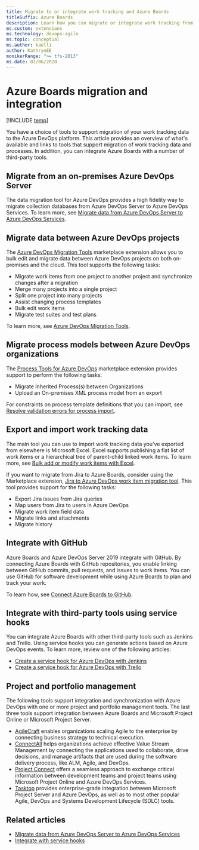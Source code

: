 ```yaml
---
title: Migrate to or integrate work tracking and Azure Boards
titleSuffix: Azure Boards
description: Learn how you can migrate or integrate work tracking from other software applications to Azure Boards
ms.custom: extensions
ms.technology: devops-agile
ms.topic: conceptual
ms.author: kaelli
author: KathrynEE
monikerRange: ">= tfs-2013"
ms.date: 02/06/2020
---
```


# Azure Boards migration and integration

[!INCLUDE [temp](../../includes/version-vsts-tfs-all-versions.md)]

You have a choice of tools to support migration of your work tracking data to the Azure DevOps platform. This article provides an overview of what's available and links to tools that support migration of work tracking data and processes. In addition, you can integrate Azure Boards with a number of third-party tools.

## Migrate from an on-premises Azure DevOps Server

The data migration tool for Azure DevOps provides a high fidelity way to migrate collection databases from Azure DevOps Server to Azure DevOps Services. To learn more, see [Migrate data from Azure DevOps Server to Azure DevOps Services](../../migrate/migration-overview.md).

## Migrate data between Azure DevOps projects

The [Azure DevOps Migration Tools](https://marketplace.visualstudio.com/items?itemName=nkdagility.vsts-sync-migration) marketplace extension allows you to bulk edit and migrate data between Azure DevOps projects on both on-premises and the cloud. This tool supports the following tasks:

- Migrate work items from one project to another project and synchronize changes after a migration
- Merge many projects into a single project
- Split one project into many projects
- Assist changing process templates
- Bulk edit work items
- Migrate test suites and test plans

To learn more, see [Azure DevOps Migration Tools](https://nkdagility.github.io/azure-devops-migration-tools/).

## Migrate process models between Azure DevOps organizations

The [Process Tools for Azure DevOps](https://marketplace.visualstudio.com/items?itemName=nkdagility.processtemplate) marketplace extension provides support to perform the following tasks:

- Migrate Inherited Process(s) between Organizations
- Upload an On-premises XML process model from an export

For constraints on process template definitions that you can import, see [Resolve validation errors for process import](../../organizations/settings/work/import-process/resolve-errors.md).

## Export and import work tracking data

The main tool you can use to import work tracking data you've exported from elsewhere is Microsoft Excel. Excel supports publishing a flat list of work items or a hierarchical tree of parent-child linked work items. To learn more, see [Bulk add or modify work items with Excel](../backlogs/office/bulk-add-modify-work-items-excel.md).

If you want to migrate from Jira to Azure Boards, consider using the Marketplace extension, [Jira to Azure DevOps work item migration tool](https://marketplace.visualstudio.com/items?itemName=solidify.jira-devops-migration). This tool provides support for the following tasks:

- Export Jira issues from Jira queries
- Map users from Jira to users in Azure DevOps
- Migrate work item field data
- Migrate links and attachments
- Migrate history

## Integrate with GitHub

Azure Boards and Azure DevOps Server 2019 integrate with GitHub. By connecting Azure Boards with GitHub repositories, you enable linking between GitHub commits, pull requests, and issues to work items. You can use GitHub for software development while using Azure Boards to plan and track your work.

To learn how, see [Connect Azure Boards to GitHub](../github/connect-to-github.md).

## Integrate with third-party tools using service hooks

You can integrate Azure Boards with other third-party tools such as Jenkins and Trello. Using service hooks you can generate actions based on Azure DevOps events. To learn more, review one of the following articles:

- [Create a service hook for Azure DevOps with Jenkins](../../service-hooks/services/jenkins.md)
- [Create a service hook for Azure DevOps with Trello](../../service-hooks/services/trello.md)

## Project and portfolio management

The following tools support integration and synchronization with Azure DevOps with one or more project and portfolio management tools. The last three tools support integration between Azure Boards and Microsoft Project Online or Microsoft Project Server.

- [AgileCraft](https://marketplace.visualstudio.com/items?itemName=agilecraft.AgileCraft) enables organizations scaling Agile to the enterprise by connecting business strategy to technical execution.
- [ConnectAll](https://www.connectall.com/) helps organizations achieve effective Value Stream Management by connecting the applications used to collaborate, drive decisions, and manage artifacts that are used during the software delivery process, like ALM, Agile, and DevOps.
- [Project Connect](https://us.wicresoft.com/projectconnect/) offers a seamless approach to exchange critical information between development teams and project teams using Microsoft Project Online and Azure DevOps Services.
- [Tasktop](https://www.tasktop.com/product-overview) provides enterprise-grade integration between Microsoft Project Server and Azure DevOps, as well as to most other popular Agile, DevOps and Systems Development Lifecycle (SDLC) tools.

## Related articles

- [Migrate data from Azure DevOps Server to Azure DevOps Services](../../migrate/migration-overview.md)
- [Integrate with service hooks](../../service-hooks/overview.md)
